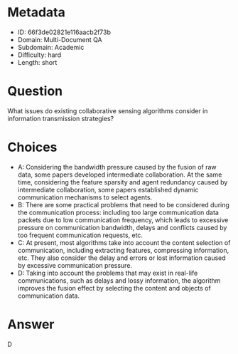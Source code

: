 # Metadata

- ID: 66f3de02821e116aacb2f73b
- Domain: Multi-Document QA
- Subdomain: Academic
- Difficulty: hard
- Length: short

# Question

What issues do existing collaborative sensing algorithms consider in information transmission strategies?

# Choices

- A: Considering the bandwidth pressure caused by the fusion of raw data, some papers developed intermediate collaboration. At the same time, considering the feature sparsity and agent redundancy caused by intermediate collaboration, some papers established dynamic communication mechanisms to select agents.
- B: There are some practical problems that need to be considered during the communication process: including too large communication data packets due to low communication frequency, which leads to excessive pressure on communication bandwidth, delays and conflicts caused by too frequent communication requests, etc.
- C: At present, most algorithms take into account the content selection of communication, including extracting features, compressing information, etc. They also consider the delay and errors or lost information caused by excessive communication pressure.
- D: Taking into account the problems that may exist in real-life communications, such as delays and lossy information, the algorithm improves the fusion effect by selecting the content and objects of communication data.

# Answer

D
